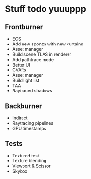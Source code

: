# Stuff todo yuuuppp

## Frontburner

- ECS
- Add new sponza with new curtains
- Asset manager
- Build scene TLAS in renderer
- Add pathtrace mode
- Better UI
- CVARs
- Asset manager
- Build light list
- TAA
- Raytraced shadows

## Backburner

- Indirect
- Raytracing pipelines
- GPU timestamps

## Tests

- Textured test
- Texture blending
- Viewport & Scissor
- Skybox
